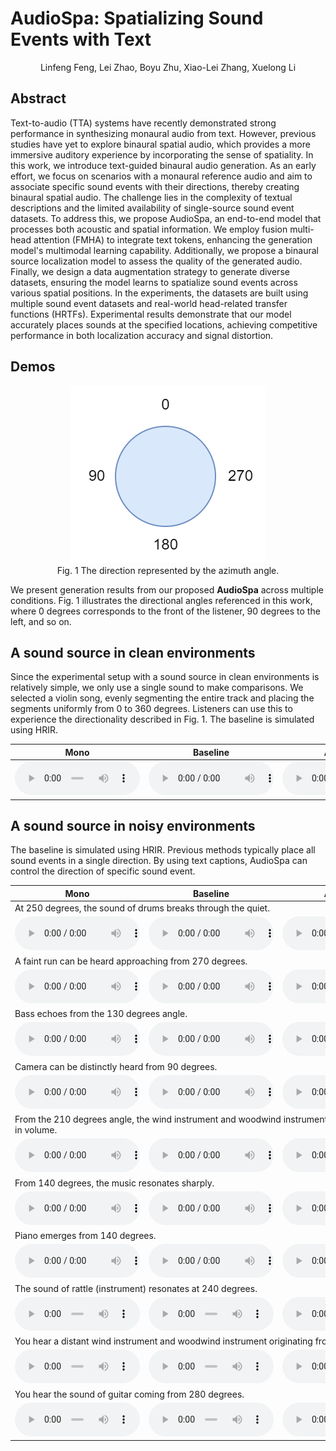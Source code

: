 # AudioSpa: Spatializing Sound Events with Text

<p align="center">
  Linfeng Feng, Lei Zhao, Boyu Zhu, Xiao-Lei Zhang, Xuelong Li
</p>

<!-- [![arXiv](https://img.shields.io/badge/arXiv-2402.17455-brightgreen.svg?style=flat-square)](https://arxiv.org/abs/2402.17455) -->



## Abstract

Text-to-audio (TTA) systems have recently demonstrated strong performance in synthesizing monaural audio from text. However, previous studies have yet to explore binaural spatial audio, which provides a more immersive auditory experience by incorporating the sense of spatiality. In this work, we introduce text-guided binaural audio generation. As an early effort, we focus on scenarios with a monaural reference audio and aim to associate specific sound events with their directions, thereby creating binaural spatial audio. The challenge lies in the complexity of textual descriptions and the limited availability of single-source sound event datasets. To address this, we propose AudioSpa, an end-to-end model that processes both acoustic and spatial information. We employ fusion multi-head attention (FMHA) to integrate text tokens, enhancing the generation model's multimodal learning capability. Additionally, we propose a binaural source localization model to assess the quality of the generated audio. Finally, we design a data augmentation strategy to generate diverse datasets, ensuring the model learns to spatialize sound events across various spatial positions. In the experiments, the datasets are built using multiple sound event datasets and real-world head-related transfer functions (HRTFs). Experimental results demonstrate that our model accurately places sounds at the specified locations, achieving competitive performance in both localization accuracy and signal distortion.


## Demos

<figure style="text-align: center;">
  <img src="fig\azimuth.png" alt="The figure cannot be displayed." title="The direction represented by the azimuth angle.">
  <figcaption>Fig. 1  The direction represented by the azimuth angle.</figcaption>
</figure>

We present generation results from our proposed **AudioSpa** across multiple conditions. Fig. 1 illustrates the directional angles referenced in this work, where 0 degrees corresponds to the front of the listener, 90 degrees to the left, and so on.

## A sound source in clean environments
Since the experimental setup with a sound source in clean environments is relatively simple, we only use a single sound to make comparisons. We selected a violin song, evenly segmenting the entire track and placing the segments uniformly from 0 to 360 degrees. Listeners can use this to experience the directionality described in Fig. 1. The baseline is simulated using HRIR.

<style>
  table {
    margin: auto;
    border: 0px solid black; /* 可选，给表格添加边框 */
  }
</style>


<table>
  <thead>
    <tr>
      <th>Mono</th>
      <th>Baseline</th>
      <th>AudioSpa</th>       
    </tr>
  </thead>
  <tbody>
    <tr>
      <td><html><audio controls style="width: 200px;"><source src="1_clean\violin.flac"></audio></html></td>
      <td><html><audio controls style="width: 200px;"><source src="1_clean\violin_simu.flac"></audio></html></td>
      <td><html><audio controls style="width: 200px;"><source src="1_clean\violin_h.flac"></audio></html></td>
    </tr>
    
  </tbody>
</table>

## A sound source in noisy environments
The baseline is simulated using HRIR. Previous methods typically place all sound events in a single direction. By using text captions, AudioSpa can control the direction of specific sound event.

<table>
  <thead>
    <tr>
      <th>Mono</th>
      <th>Baseline</th>
      <th>AudioSpa</th>       
    </tr>
  </thead>
  <tbody>
    <tr>
      <td colspan="3">At 250 degrees, the sound of drums breaks through the quiet.</td>
    </tr>
    <tr>
      <td><html><audio controls style="width: 200px;"><source src="1_noisy\mono\4151.wav"></audio></html></td>
      <td><html><audio controls style="width: 200px;"><source src="1_noisy\simulation\4151.wav"></audio></html></td>
      <td><html><audio controls style="width: 200px;"><source src="1_noisy\binaural_h\4151.wav"></audio></html></td>
    </tr>
    <tr>
      <td colspan="3">A faint run can be heard approaching from 270 degrees.</td>
    </tr>
    <tr>
      <td><html><audio controls style="width: 200px;"><source src="1_noisy\mono\271.wav"></audio></html></td>
      <td><html><audio controls style="width: 200px;"><source src="1_noisy\simulation\271.wav"></audio></html></td>
      <td><html><audio controls style="width: 200px;"><source src="1_noisy\binaural_h\271.wav"></audio></html></td>
    </tr>
    <tr>
      <td colspan="3">Bass echoes from the 130 degrees angle.</td>
    </tr>
    <tr>
      <td><html><audio controls style="width: 200px;"><source src="1_noisy\mono\3990.wav"></audio></html></td>
      <td><html><audio controls style="width: 200px;"><source src="1_noisy\simulation\3990.wav"></audio></html></td>
      <td><html><audio controls style="width: 200px;"><source src="1_noisy\binaural_h\3990.wav"></audio></html></td>
    </tr>
    <tr>
      <td colspan="3">Camera can be distinctly heard from 90 degrees.</td>
    </tr>
    <tr>
      <td><html><audio controls style="width: 200px;"><source src="1_noisy\mono\305.wav"></audio></html></td>
      <td><html><audio controls style="width: 200px;"><source src="1_noisy\simulation\305.wav"></audio></html></td>
      <td><html><audio controls style="width: 200px;"><source src="1_noisy\binaural_h\305.wav"></audio></html></td>
    </tr>
    <tr>
      <td colspan="3">From the 210 degrees angle, the wind instrument and woodwind instrument steadily increases in volume.</td>
    </tr>
    <tr>
      <td><html><audio controls style="width: 200px;"><source src="1_noisy\mono\2800.wav"></audio></html></td>
      <td><html><audio controls style="width: 200px;"><source src="1_noisy\simulation\2800.wav"></audio></html></td>
      <td><html><audio controls style="width: 200px;"><source src="1_noisy\binaural_h\2800.wav"></audio></html></td>
    </tr>
    <tr>
      <td colspan="3">From 140 degrees, the music resonates sharply.</td>
    </tr>
    <tr>
      <td><html><audio controls style="width: 200px;"><source src="1_noisy\mono\4719.wav"></audio></html></td>
      <td><html><audio controls style="width: 200px;"><source src="1_noisy\simulation\4719.wav"></audio></html></td>
      <td><html><audio controls style="width: 200px;"><source src="1_noisy\binaural_h\4719.wav"></audio></html></td>
    </tr>
    <tr>
      <td colspan="3">Piano emerges from 140 degrees.</td>
    </tr>
    <tr>
      <td><html><audio controls style="width: 200px;"><source src="1_noisy\mono\670.wav"></audio></html></td>
      <td><html><audio controls style="width: 200px;"><source src="1_noisy\simulation\670.wav"></audio></html></td>
      <td><html><audio controls style="width: 200px;"><source src="1_noisy\binaural_h\670.wav"></audio></html></td>
    </tr>
    <tr>
      <td colspan="3">The sound of rattle (instrument) resonates at 240 degrees.</td>
    </tr>
    <tr>
      <td><html><audio controls style="width: 200px;"><source src="1_noisy\mono\2408.wav"></audio></html></td>
      <td><html><audio controls style="width: 200px;"><source src="1_noisy\simulation\2408.wav"></audio></html></td>
      <td><html><audio controls style="width: 200px;"><source src="1_noisy\binaural_h\2408.wav"></audio></html></td>
    </tr>
    <tr>
      <td colspan="3">You hear a distant wind instrument and woodwind instrument originating from 250 degrees.</td>
    </tr>
    <tr>
      <td><html><audio controls style="width: 200px;"><source src="1_noisy\mono\2645.wav"></audio></html></td>
      <td><html><audio controls style="width: 200px;"><source src="1_noisy\simulation\2645.wav"></audio></html></td>
      <td><html><audio controls style="width: 200px;"><source src="1_noisy\binaural_h\2645.wav"></audio></html></td>
    </tr>
    <tr>
      <td colspan="3">You hear the sound of guitar coming from 280 degrees.</td>
    </tr>
    <tr>
      <td><html><audio controls style="width: 200px;"><source src="1_noisy\mono\1493.wav"></audio></html></td>
      <td><html><audio controls style="width: 200px;"><source src="1_noisy\simulation\1493.wav"></audio></html></td>
      <td><html><audio controls style="width: 200px;"><source src="1_noisy\binaural_h\1493.wav"></audio></html></td>
    </tr>
    
  </tbody>
</table>





